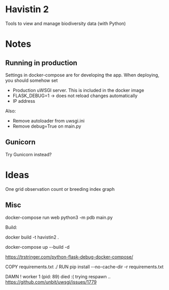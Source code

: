 
# Havistin 2
Tools to view and manage biodiversity data (with Python)

# Notes

## Running in production

Settings in docker-compose are for developing the app. When deploying, you should somehow set

- Production uWSGI server. This is included in the docker image
- FLASK_DEBUG=1 -> does not reload changes automatically
- IP address

Also:

- Remove autoloader from uwsgi.ini
- Remove debug=True on main.py


## Gunicorn

Try Gunicorn instead?

# Ideas

One grid observation count or breeding index graph


## Misc


docker-compose run web python3 -m pdb main.py

Build:

docker build -t havistin2 .


docker-compose up --build -d


https://trstringer.com/python-flask-debug-docker-compose/

COPY requirements.txt ./
RUN pip install --no-cache-dir -r requirements.txt



DAMN ! worker 1 (pid: 89) died :( trying respawn ..
https://github.com/unbit/uwsgi/issues/1779
